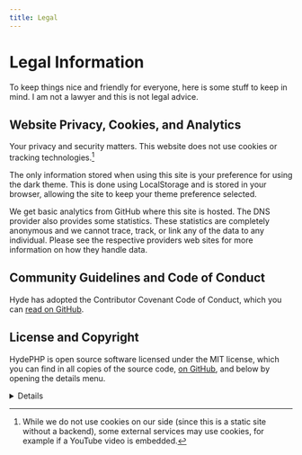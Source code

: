 ```yaml
---
title: Legal
---
```


# Legal Information

To keep things nice and friendly for everyone, here is some stuff to keep in mind.
I am not a lawyer and this is not legal advice. 

## Website Privacy, Cookies, and Analytics

Your privacy and security matters. This website does not use cookies or tracking technologies.[^1] 

The only information stored when using this site is your preference for using the dark theme.
This is done using LocalStorage and is stored in your browser, allowing the site to keep
your theme preference selected.

We get basic analytics from GitHub where this site is hosted. The DNS provider also provides
some statistics. These statistics are completely anonymous and we cannot trace, track, or 
link any of the data to any individual. Please see the respective providers web sites 
for more information on how they handle data.


[^1]: While we do not use cookies on our side (since this is a static site without a backend),
      some external services may use cookies, for example if a YouTube video is embedded.

## Community Guidelines and Code of Conduct

Hyde has adopted the Contributor Covenant Code of Conduct,
which you can [read on GitHub](https://github.com/hydephp/hyde/blob/master/.github/CODE_OF_CONDUCT.md).


## License and Copyright

HydePHP is open source software licensed under the MIT license, which you can find in all copies of the source code,
[on GitHub](https://github.com/hydephp/hyde/blob/master/LICENSE.md), and below by opening the details menu.


<details>

### MIT License

**Copyright (c) 2022 Caen De Silva**

Permission is hereby granted, free of charge, to any person obtaining a copy
of this software and associated documentation files (the "Software"), to deal
in the Software without restriction, including without limitation the rights
to use, copy, modify, merge, publish, distribute, sublicense, and/or sell
copies of the Software, and to permit persons to whom the Software is
furnished to do so, subject to the following conditions:

The above copyright notice and this permission notice shall be included in all
copies or substantial portions of the Software.

THE SOFTWARE IS PROVIDED "AS IS", WITHOUT WARRANTY OF ANY KIND, EXPRESS OR
IMPLIED, INCLUDING BUT NOT LIMITED TO THE WARRANTIES OF MERCHANTABILITY,
FITNESS FOR A PARTICULAR PURPOSE AND NONINFRINGEMENT. IN NO EVENT SHALL THE
AUTHORS OR COPYRIGHT HOLDERS BE LIABLE FOR ANY CLAIM, DAMAGES OR OTHER
LIABILITY, WHETHER IN AN ACTION OF CONTRACT, TORT OR OTHERWISE, ARISING FROM,
OUT OF OR IN CONNECTION WITH THE SOFTWARE OR THE USE OR OTHER DEALINGS IN THE
SOFTWARE.

</details>

